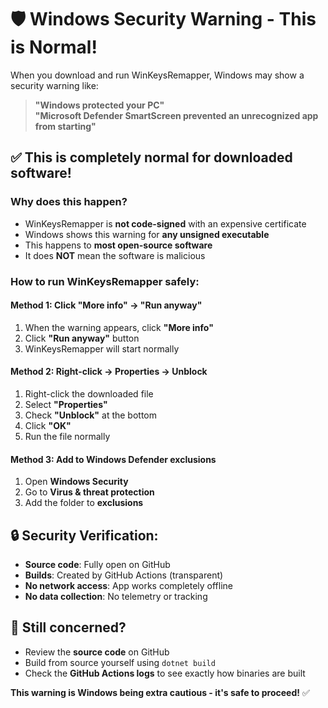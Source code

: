# 🛡️ **Windows Security Warning - This is Normal!**

When you download and run WinKeysRemapper, Windows may show a security warning like:

> **"Windows protected your PC"**  
> **"Microsoft Defender SmartScreen prevented an unrecognized app from starting"**

## ✅ **This is completely normal for downloaded software!**

### **Why does this happen?**
- WinKeysRemapper is **not code-signed** with an expensive certificate
- Windows shows this warning for **any unsigned executable**
- This happens to **most open-source software**
- It does **NOT** mean the software is malicious

### **How to run WinKeysRemapper safely:**

#### **Method 1: Click "More info" → "Run anyway"**
1. When the warning appears, click **"More info"**
2. Click **"Run anyway"** button
3. WinKeysRemapper will start normally

#### **Method 2: Right-click → Properties → Unblock**
1. Right-click the downloaded file
2. Select **"Properties"**
3. Check **"Unblock"** at the bottom
4. Click **"OK"**
5. Run the file normally

#### **Method 3: Add to Windows Defender exclusions**
1. Open **Windows Security**
2. Go to **Virus & threat protection**
3. Add the folder to **exclusions**

## 🔒 **Security Verification:**
- **Source code**: Fully open on GitHub
- **Builds**: Created by GitHub Actions (transparent)
- **No network access**: App works completely offline
- **No data collection**: No telemetry or tracking

## 🤔 **Still concerned?**
- Review the **source code** on GitHub
- Build from source yourself using `dotnet build`
- Check the **GitHub Actions logs** to see exactly how binaries are built

**This warning is Windows being extra cautious - it's safe to proceed!** ✅

